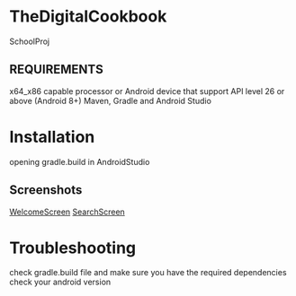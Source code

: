 # TheDigitalCookbook
SchoolProj

## REQUIREMENTS
x64_x86 capable processor or Android device that support API level 26 or above (Android 8+)
Maven, Gradle and Android Studio

# Installation
opening gradle.build in AndroidStudio


## Screenshots
[WelcomeScreen](https://i.imgur.com/VrGSrHF.png)
[SearchScreen](https://i.imgur.com/nMFSVVB.png)

# Troubleshooting
check gradle.build file and make sure you have the required dependencies
check your android version
